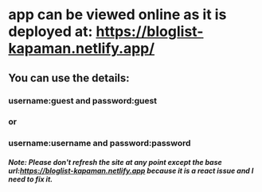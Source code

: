 # app can be viewed online as it is deployed at: https://bloglist-kapaman.netlify.app/          
## You can use the details:      
### username:**guest**   and   password:**guest**    
### or    
### username:**username**  and   password:**password**    

##### Note: Please don't refresh the site at any point except the base url:https://bloglist-kapaman.netlify.app because it is a react issue and I need to fix it.
